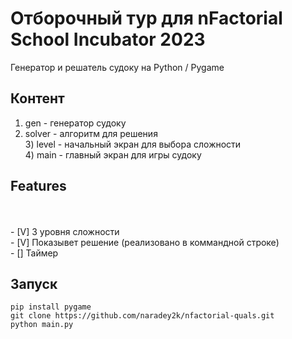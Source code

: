 # Отборочный тур для nFactorial School Incubator 2023
Генератор и решатель судоку на Python / Pygame

## Контент
1) gen - генератор судоку <br />
2) solver - алгоритм для решения <br />
3️) level - начальный экран для выбора сложности <br />
4️) main - главный экран для игры судоку <br />


<h2>Features</h2>
<br></br>
   - [V] 3 уровня сложности </br>
   - [V] Показывет решение (реализовано в коммандной строке)  </br>
   - [] Таймер   </br>

## Запуск 
```
pip install pygame
git clone https://github.com/naradey2k/nfactorial-quals.git
python main.py
```
